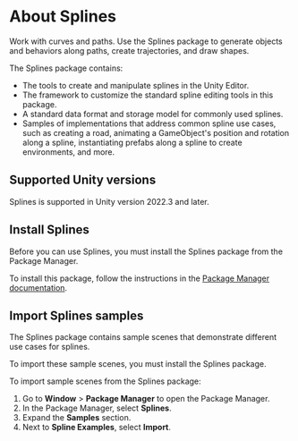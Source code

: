 # About Splines

Work with curves and paths. Use the Splines package to generate objects and behaviors along paths, create trajectories, and draw shapes.

The Splines package contains:

* The tools to create and manipulate splines in the Unity Editor.
* The framework to customize the standard spline editing tools in this package.
* A standard data format and storage model for commonly used splines.
* Samples of implementations that address common spline use cases, such as creating a road, animating a GameObject's position and rotation along a spline, instantiating prefabs along a spline to create environments, and more.

## Supported Unity versions

Splines is supported in Unity version 2022.3 and later.

## Install Splines

Before you can use Splines, you must install the Splines package from the Package Manager.

To install this package, follow the instructions in the [Package Manager documentation](https://docs.unity3d.com/Manual/upm-ui-install.html).

## Import Splines samples

The Splines package contains sample scenes that demonstrate different use cases for splines.

To import these sample scenes, you must install the Splines package.

To import sample scenes from the Splines package:
1. Go to **Window** > **Package Manager** to open the Package Manager.
1. In the Package Manager, select **Splines**.
1. Expand the **Samples** section.
1. Next to **Spline Examples**, select **Import**.
